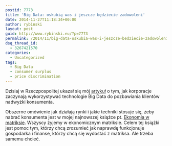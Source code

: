 ```yaml
---
postid: 7773
title: 'Big Data: oskubią was i jeszcze będziecie zadowoleni'
date: 2014-11-27T11:18:34+00:00
author: rybinski
layout: post
guid: http://www.rybinski.eu/?p=7773
permalink: /2014/11/big-data-oskubia-was-i-jeszcze-bedziecie-zadowoleni/
dsq_thread_id:
  - 3267421570
categories:
  - Uncategorized
tags:
  - Big Data
  - consumer surplus
  - price discrimination
---
```

Dzisiaj w Rzeczpospolitej ukazał się mój [artykuł](http://www.rp.pl/artykul/9133,1160453.html) o tym, jak korporacje zaczynają wykorzystywać technologie Big Data do pozbawiania klientów nadwyżki konsumenta.

Obszerne omówienie jak działają rynki i jakie techniki stosuje się, żeby nabrać konsumenta jest w mojej najnowszej książce pt. [Ekonomia w matriksie](http://www.slowaimysli.pl/pozycja/ekonomia-w-matriksie/39). Wszyscy żyjemy w ekonomicznym matriksie. Celem tej książki jest pomoc tym, którzy chcą zrozumieć jak naprawdę funkcjonuje gospodarka i finanse, którzy chcą się wydostać z matriksa. Ale trzeba samemu chcieć.
